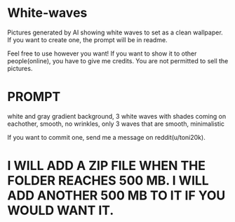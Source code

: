 # White-waves
Pictures generated by AI showing white waves to set as a clean wallpaper. If you want to create one, the prompt will be in readme.



Feel free to use however you want! If you want to show it to other people(online), you have to give me credits. You are not permitted to sell the pictures.

# PROMPT
white and gray gradient background, 3 white waves with shades coming on eachother, smooth, no wrinkles, only 3 waves that are smooth, minimalistic

If you want to commit one, send me a message on reddit(u/toni20k).


# I WILL ADD A ZIP FILE WHEN THE FOLDER REACHES 500 MB. I WILL ADD ANOTHER 500 MB TO IT IF YOU WOULD WANT IT.
